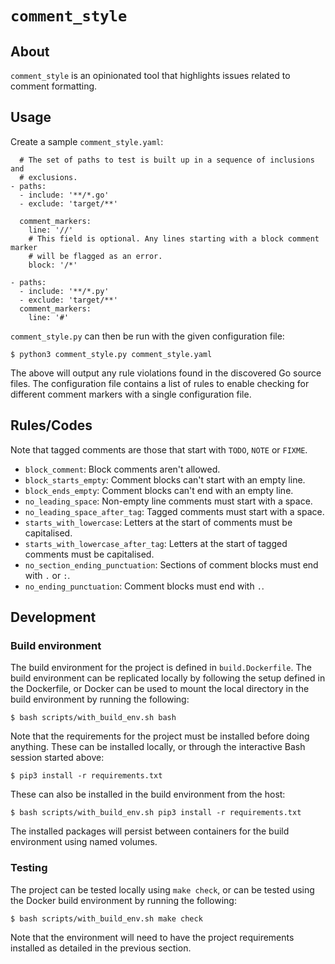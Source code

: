 `comment_style`
===============

About
-----

`comment_style` is an opinionated tool that highlights issues related to comment
formatting.

Usage
-----

Create a sample `comment_style.yaml`:

      # The set of paths to test is built up in a sequence of inclusions and
      # exclusions.
    - paths:
      - include: '**/*.go'
      - exclude: 'target/**'

      comment_markers:
        line: '//'
        # This field is optional. Any lines starting with a block comment marker
        # will be flagged as an error.
        block: '/*'

    - paths:
      - include: '**/*.py'
      - exclude: 'target/**'
      comment_markers:
        line: '#'

`comment_style.py` can then be run with the given configuration file:

    $ python3 comment_style.py comment_style.yaml

The above will output any rule violations found in the discovered Go source
files. The configuration file contains a list of rules to enable checking for
different comment markers with a single configuration file.

Rules/Codes
-----------

Note that tagged comments are those that start with `TODO`, `NOTE` or `FIXME`.

* `block_comment`: Block comments aren't allowed.
* `block_starts_empty`: Comment blocks can't start with an empty line.
* `block_ends_empty`: Comment blocks can't end with an empty line.
* `no_leading_space`: Non-empty line comments must start with a space.
* `no_leading_space_after_tag`: Tagged comments  must start with a space.
* `starts_with_lowercase`: Letters at the start of comments must be capitalised.
* `starts_with_lowercase_after_tag`: Letters at the start of tagged comments
  must be capitalised.
* `no_section_ending_punctuation`: Sections of comment blocks must end with `.`
  or `:`.
* `no_ending_punctuation`: Comment blocks must end with `.`.

Development
-----------

### Build environment

The build environment for the project is defined in `build.Dockerfile`.  The
build environment can be replicated locally by following the setup defined in
the Dockerfile, or Docker can be used to mount the local directory in the build
environment by running the following:

    $ bash scripts/with_build_env.sh bash

Note that the requirements for the project must be installed before doing
anything. These can be installed locally, or through the interactive Bash
session started above:

    $ pip3 install -r requirements.txt

These can also be installed in the build environment from the host:

    $ bash scripts/with_build_env.sh pip3 install -r requirements.txt

The installed packages will persist between containers for the build environment
using named volumes.

### Testing

The project can be tested locally using `make check`, or can be tested using the
Docker build environment by running the following:

    $ bash scripts/with_build_env.sh make check

Note that the environment will need to have the project requirements installed
as detailed in the previous section.
